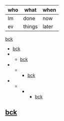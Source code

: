 |who|what|when|
|---|--|--|
|lm|done|now|
|ev|things|later|


[bck](./README.md)
- [bck](./README.md)
- - [bck](./README.md)
- - - [bck](./README.md)
- - - - [bck](./README.md)
## [bck](./README.md)
